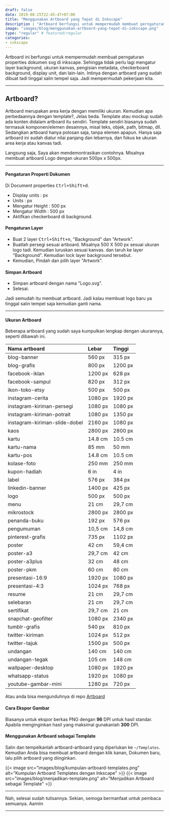 ```yaml
---
draft: false
date: 2019-08-25T22:45:47+07:00
title: "Menggunakan Artboard yang Tepat di Inkscape"
description : "Artboard berfungsi untuk mempermudah membuat perngaturan properti dokumen svg di Inkscape. Sehingga tidak perlu lagi mengatur lapisan latar belakang, ukuran kanvas, pengisian metadata, latar belakang transparansi, penampil unit, dan lain-lain."
image: "images/blog/menggunakan-artboard-yang-tepat-di-inkscape.png"
type: "regular" # featured/regular
categories:
- inkscape
---
```


Artboard ini berfungsi untuk mempermudah membuat perngaturan properties dokumen svg di inkscape. Sehingga tidak perlu lagi mengatur layer background, ukuran kanvas, pengisian metadata, checkerboard background, display unit, dan lain-lain. Intinya dengan artboard yang sudah dibuat tadi tinggal salin tempel saja. Jadi mempermudah pekerjaan kita.

***

## Artboard?

Artboard merupakan area kerja dengan memiliki ukuran. Kemudian apa perbedaannya dengan template?, Jelas beda. Template atau mockup sudah ada konten didalam artboard itu sendiri. Template sendiri biasanya sudah termasuk komponen/elemen desainnya, misal teks, objek, path, bitmap, dll. Sedangkan artboard hanya polosan saja, tanpa elemen apapun. Hanya saja artboard ini sudah diatur nilai panjang dan lebarnya, dan fokus ke ukuran area kerja atau kanvas tadi.

Langsung saja, Saya akan mendemontrasikan contohnya. Misalnya membuat artboard Logo dengan ukuran 500px x 500px.

***

#### Pengaturan Properti Dokumen

Di Document properties <kbd><kbd>Ctrl</kbd>+<kbd>Shift</kbd>+<kbd>d</kbd></kbd></kbd>.

* Display units : px
* Units : px
* Mengatur Height : 500 px
* Mengatur Width  : 500 px
* Aktifkan checkerboard di background.

#### Pengaturan Layer

* Buat 2 layer <kbd><kbd>Ctrl</kbd>+<kbd>Shift</kbd>+<kbd>n</kbd></kbd>, "Background" dan "Artwork".
* Buatlah persegi sesuai artboard. Misalnya 500 X 500 px sesuai ukuran logo tadi. Kemudian luruskan sesuai kanvas. dan taruh ke layer "Background". Kemudian lock layer background tersebut.
* Kemudian, Pindah dan pilih layer "Artwork".

#### Simpan Artboard

* Simpan artboard dengan nama "Logo.svg".
* Selesai.

Jadi semudah itu membuat artboard. Jadi kalau membuat logo baru ya tinggal salin tempel saja kemudian ganti nama.

***

#### Ukuran Artboard

Beberapa artboard yang sudah saya kumpulkan lengkap dengan ukurannya, seperti dibawah ini.

| Nama artboard  | Lebar | Tinggi |
| :------------- | :---- | :------ |
| blog-banner | 560 px | 315 px |
| blog-grafis | 800 px | 1200 px |
| facebook-iklan | 1200 px | 628 px |
| facebook-sampul | 820 px | 312 px |
| ikon-toko-etsy | 500 px | 500 px |
| instagram-cerita | 1080 px | 1920 px |
| instagram-kiriman-persegi | 1080 px | 1080 px |
| instagram-kiriman-potrait | 1080 px | 1350 px |
| instagram-kiriman-slide-dobel | 2160 px | 1080 px |
| kaos | 2800 px | 2800 px |
| kartu | 14.8 cm | 10.5 cm |
| kartu-nama | 85 mm | 50 mm |
| kartu-pos | 14.8 cm | 10.5 cm |
| kolase-foto | 250 mm | 250 mm |
| kupon-hadiah | 6 in | 4 in |
| label | 576 px | 384 px |
| linkedin-banner | 1400 px | 425 px |
| logo | 500 px | 500 px |
| menu | 21 cm | 29,7 cm |
| mikrostock | 2800 px | 2800 px |
| penanda-buku | 192 px | 576 px |
| pengumuman | 10,5 cm | 14,8 cm |
| pinterest-grafis | 735 px | 1102 px |
| poster | 42 cm | 59,4 cm |
| poster-a3 | 29,7 cm | 42 cm |
| poster-a3plus | 32 cm | 48 cm |
| poster-pkm | 60 cm | 80 cm |
| presentasi-16:9 | 1920 px | 1080 px |
| presentasi-4:3 | 1024 px | 768 px |
| resume | 21 cm | 29,7 cm |
| selebaran | 21 cm | 29,7 cm |
| sertifikat | 29,7 cm | 21 cm |
| snapchat-geofilter | 1080 px | 2340 px |
| tumblr-grafis | 540 px | 810 px |
| twitter-kiriman | 1024 px | 512 px |
| twitter-tajuk | 1500 px | 500 px |
| undangan | 140 cm | 140 cm |
| undangan-tegak | 105 cm | 148 cm |
| wallpaper-desktop | 1080 px | 1920 px |
| whatsapp-status | 1920 px | 1080 px |
| youtube-gambar-mini | 1280 px | 720 px |

Atau anda bisa mengunduhnya di repo [Artboard](https://gitlab.com/hervyqa/artboard.git)

#### Cara Ekspor Gambar

Biasanya untuk ekspor berkas PNG dengan **96** DPI untuk hasil standar. Apabila menginginkan hasil yang maksimal gunakanlah **300** DPI.


#### Menggunakan Artboard sebagai Template

Salin dan tempelkanlah artboard-artboard yang diperlukan ke `~/Templates`. Kemudian Anda bisa membuat artboard dengan klik kanan, Dokumen baru, lalu pilih artboard yang diinginkan.

{{< image src="images/blog/kumpulan-artboard-templates.png" alt="Kumpulan Artboard Templates dengan Inkscape" >}}
{{< image src="images/blog/menjadikan-template.png" alt="Menjadikan Artboard sebagai Template" >}}

***

Nah, selesai sudah tulisannya. Sekian, semoga bermanfaat untuk pembaca semuanya. Aamiin

***
